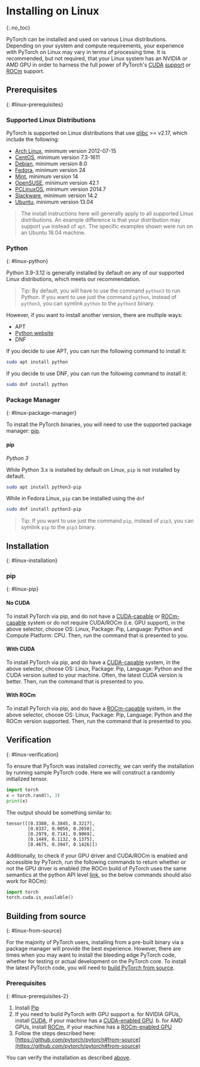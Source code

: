 # Installing on Linux
{:.no_toc}

PyTorch can be installed and used on various Linux distributions. Depending on your system and compute requirements, your experience with PyTorch on Linux may vary in terms of processing time. It is recommended, but not required, that your Linux system has an NVIDIA or AMD GPU in order to harness the full power of PyTorch's [CUDA](https://developer.nvidia.com/cuda-zone) [support](https://pytorch.org/tutorials/beginner/blitz/tensor_tutorial.html?highlight=cuda#cuda-tensors) or [ROCm](https://rocm.docs.amd.com/) support.

## Prerequisites
{: #linux-prerequisites}

### Supported Linux Distributions

PyTorch is supported on Linux distributions that use [glibc](https://www.gnu.org/software/libc/) >= v2.17, which include the following:

* [Arch Linux](https://www.archlinux.org/download/), minimum version 2012-07-15
* [CentOS](https://www.centos.org/download/), minimum version 7.3-1611
* [Debian](https://www.debian.org/distrib/), minimum version 8.0
* [Fedora](https://getfedora.org/), minimum version 24
* [Mint](https://linuxmint.com/download.php), minimum version 14
* [OpenSUSE](https://software.opensuse.org/), minimum version 42.1
* [PCLinuxOS](https://www.pclinuxos.com/), minimum version 2014.7
* [Slackware](http://www.slackware.com/getslack/), minimum version 14.2
* [Ubuntu](https://www.ubuntu.com/download/desktop), minimum version 13.04

> The install instructions here will generally apply to all supported Linux distributions. An example difference is that your distribution may support `yum` instead of `apt`. The specific examples shown were run on an Ubuntu 18.04 machine.

### Python
{: #linux-python}

Python 3.9-3.12 is generally installed by default on any of our supported Linux distributions, which meets our recommendation.

> Tip: By default, you will have to use the command `python3` to run Python. If you want to use just the command `python`, instead of `python3`, you can symlink `python` to the `python3` binary.

However, if you want to install another version, there are multiple ways:

* APT
* [Python website](https://www.python.org/downloads/mac-osx/)
* DNF

If you decide to use APT, you can run the following command to install it:

```bash
sudo apt install python
```

If you decide to use DNF, you can run the following command to install it:

```bash
sudo dnf install python
```

### Package Manager
{: #linux-package-manager}

To install the PyTorch binaries, you will need to use the supported package manager: [pip](https://pypi.org/project/pip/).
#### pip

*Python 3*

While Python 3.x is installed by default on Linux, `pip` is not installed by default.

```bash
sudo apt install python3-pip
```

While in Fedora Linux, `pip` can be installed using the `dnf`

```bash
sudo dnf install python3-pip
```

> Tip: If you want to use just the command  `pip`, instead of `pip3`, you can symlink `pip` to the `pip3` binary.

## Installation
{: #linux-installation}

### pip
{: #linux-pip}

#### No CUDA

To install PyTorch via pip, and do not have a [CUDA-capable](https://developer.nvidia.com/cuda-zone) or [ROCm-capable](https://rocm.docs.amd.com/) system or do not require CUDA/ROCm (i.e. GPU support), in the above selector, choose OS: Linux, Package: Pip, Language: Python and Compute Platform: CPU.
Then, run the command that is presented to you.

#### With CUDA

To install PyTorch via pip, and do have a [CUDA-capable](https://developer.nvidia.com/cuda-zone) system, in the above selector, choose OS: Linux, Package: Pip, Language: Python and the CUDA version suited to your machine. Often, the latest CUDA version is better.
Then, run the command that is presented to you.

#### With ROCm

To install PyTorch via pip, and do have a [ROCm-capable](https://rocm.docs.amd.com/) system, in the above selector, choose OS: Linux, Package: Pip, Language: Python and the ROCm version supported.
Then, run the command that is presented to you.

## Verification
{: #linux-verification}

To ensure that PyTorch was installed correctly, we can verify the installation by running sample PyTorch code. Here we will construct a randomly initialized tensor.


```python
import torch
x = torch.rand(5, 3)
print(x)
```

The output should be something similar to:

```
tensor([[0.3380, 0.3845, 0.3217],
        [0.8337, 0.9050, 0.2650],
        [0.2979, 0.7141, 0.9069],
        [0.1449, 0.1132, 0.1375],
        [0.4675, 0.3947, 0.1426]])
```

Additionally, to check if your GPU driver and CUDA/ROCm is enabled and accessible by PyTorch, run the following commands to return whether or not the GPU driver is enabled (the ROCm build of PyTorch uses the same semantics at the python API level [link](https://github.com/pytorch/pytorch/blob/master/docs/source/notes/hip.rst#hip-interfaces-reuse-the-cuda-interfaces), so the below commands should also work for ROCm):

```python
import torch
torch.cuda.is_available()
```

## Building from source
{: #linux-from-source}

For the majority of PyTorch users, installing from a pre-built binary via a package manager will provide the best experience. However, there are times when you may want to install the bleeding edge PyTorch code, whether for testing or actual development on the PyTorch core. To install the latest PyTorch code, you will need to [build PyTorch from source](https://github.com/pytorch/pytorch#from-source).

### Prerequisites
{: #linux-prerequisites-2}

1. Install [Pip](#pip)
2. If you need to build PyTorch with GPU support
   a. for NVIDIA GPUs, install [CUDA](https://developer.nvidia.com/cuda-downloads), if your machine has a [CUDA-enabled GPU](https://developer.nvidia.com/cuda-gpus).
   b. for AMD GPUs, install [ROCm](https://rocm.docs.amd.com/), if your machine has a [ROCm-enabled GPU](https://rocm.docs.amd.com/)
3. Follow the steps described here: [https://github.com/pytorch/pytorch#from-source](https://github.com/pytorch/pytorch#from-source)

You can verify the installation as described [above](#linux-verification).
